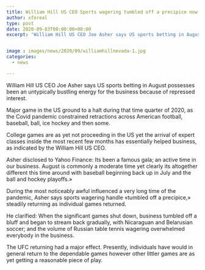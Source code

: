 ```yaml
---
title: William Hill US CEO Sports wagering tumbled off a precipice now it s a notorious dining experience
author: xforeal 
type: post
date: 2020-09-03T00:00:00+00:00
excerpt: 'William Hill US CEO Joe Asher says US sports betting in August possesses been an untypically bustling energy for the business because of repressed demand '


image : images/news/2020/09/williamhillnevada-1.jpg
categories:
  - news

---
```

William Hill US CEO Joe Asher says US sports betting in August possesses been an untypically bustling energy for the business because of repressed interest. 

Major game in the US ground to a halt during that time quarter of 2020, as the Covid pandemic constrained retractions across American football, baseball, ball, ice hockey and then some. 

College games are as yet not proceeding in the US yet the arrival of expert classes inside the most recent few months has essentially helped business, as indicated by the William Hill US CEO. 

Asher disclosed to Yahoo Finance: Its been a famous gala; an active time in our business. August is commonly a moderate time yet clearly its altogether different this time around with baseball beginning back up in July and the ball and hockey playoffs.&#187; 

During the most noticeably awful influenced a very long time of the pandemic, Asher says sports wagering handle &#171;tumbled off a precipice,&#187; steadily returning as individual games returned. 

He clarified: When the significant games shut down, business tumbled off a bluff and began to stream back gradually, with Nicaraguan and Belarusian soccer; and the volume of Russian table tennis wagering overwhelmed everybody in the business. 

The UFC returning had a major effect. Presently, individuals have would in general return to the dependable games however other littler games are as yet getting a reasonable piece of play.